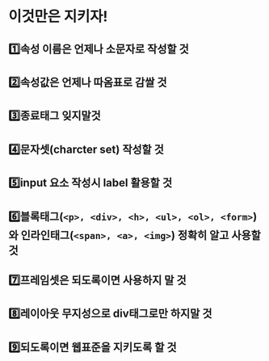 # 이것만은 지키자!

## 1️⃣속성 이름은 언제나 소문자로 작성할 것

## 2️⃣속성값은 언제나 따옴표로 감쌀 것

## 3️⃣종료태그 잊지말것

## 4️⃣문자셋(charcter set) 작성할 것

## 5️⃣input 요소 작성시 label 활용할 것

## 6️⃣블록태그(`<p>, <div>, <h>, <ul>, <ol>, <form>`)와 인라인태그(`<span>, <a>, <img>`) 정확히 알고 사용할 것

## 7️⃣프레임셋은 되도록이면 사용하지 말 것

## 8️⃣레이아웃 무지성으로 div태그로만 하지말 것

## 9️⃣되도록이면 웹표준을 지키도록 할 것
